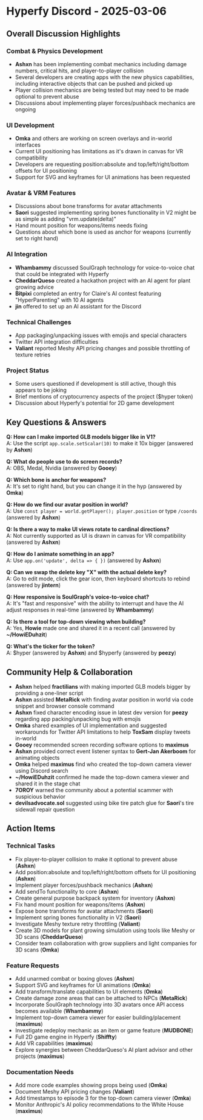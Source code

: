 # Hyperfy Discord - 2025-03-06

## Overall Discussion Highlights

### Combat & Physics Development
- **Ashxn** has been implementing combat mechanics including damage numbers, critical hits, and player-to-player collision
- Several developers are creating apps with the new physics capabilities, including interactive objects that can be pushed and picked up
- Player collision mechanics are being tested but may need to be made optional to prevent abuse
- Discussions about implementing player forces/pushback mechanics are ongoing

### UI Development
- **Omka** and others are working on screen overlays and in-world interfaces
- Current UI positioning has limitations as it's drawn in canvas for VR compatibility
- Developers are requesting position:absolute and top/left/right/bottom offsets for UI positioning
- Support for SVG and keyframes for UI animations has been requested

### Avatar & VRM Features
- Discussions about bone transforms for avatar attachments
- **Saori** suggested implementing spring bones functionality in V2 might be as simple as adding "vrm.update(delta)"
- Hand mount position for weapons/items needs fixing
- Questions about which bone is used as anchor for weapons (currently set to right hand)

### AI Integration
- **Whambammy** discussed SoulGraph technology for voice-to-voice chat that could be integrated with Hyperfy
- **CheddarQueso** created a hackathon project with an AI agent for plant growing advice
- **Bitpixi** completed an entry for Claire's AI contest featuring "HyperParenting" with 10 AI agents
- **jin** offered to set up an AI assistant for the Discord

### Technical Challenges
- App packaging/unpacking issues with emojis and special characters
- Twitter API integration difficulties
- **Valiant** reported Meshy API pricing changes and possible throttling of texture retries

### Project Status
- Some users questioned if development is still active, though this appears to be joking
- Brief mentions of cryptocurrency aspects of the project ($hyper token)
- Discussion about Hyperfy's potential for 2D game development

## Key Questions & Answers

**Q: How can I make imported GLB models bigger like in V1?**  
A: Use the script `app.scale.setScalar(10)` to make it 10x bigger (answered by **Ashxn**)

**Q: What do people use to do screen records?**  
A: OBS, Medal, Nvidia (answered by **Gooey**)

**Q: Which bone is anchor for weapons?**  
A: It's set to right hand, but you can change it in the hyp (answered by **Omka**)

**Q: How do we find our avatar position in world?**  
A: Use `const player = world.getPlayer(); player.position` or type `/coords` (answered by **Ashxn**)

**Q: Is there a way to make UI views rotate to cardinal directions?**  
A: Not currently supported as UI is drawn in canvas for VR compatibility (answered by **Ashxn**)

**Q: How do I animate something in an app?**  
A: Use `app.on('update', delta => { })` (answered by **Ashxn**)

**Q: Can we swap the delete key "X" with the actual delete key?**  
A: Go to edit mode, click the gear icon, then keyboard shortcuts to rebind (answered by **jintern**)

**Q: How responsive is SoulGraph's voice-to-voice chat?**  
A: It's "fast and responsive" with the ability to interrupt and have the AI adjust responses in real-time (answered by **Whambammy**)

**Q: Is there a tool for top-down viewing when building?**  
A: Yes, **Howie** made one and shared it in a recent call (answered by **~/HowiEDuhzit**)

**Q: What's the ticker for the token?**  
A: $hyper (answered by **Ashxn**) and $hyperfy (answered by **peezy**)

## Community Help & Collaboration

- **Ashxn** helped **fractilians** with making imported GLB models bigger by providing a one-liner script
- **Ashxn** assisted **MetaRick** with finding avatar position in world via code snippet and browser console command
- **Ashxn** fixed character encoding issue in latest dev version for **peezy** regarding app packing/unpacking bug with emojis
- **Omka** shared examples of UI implementation and suggested workarounds for Twitter API limitations to help **ToxSam** display tweets in-world
- **Gooey** recommended screen recording software options to **maximus**
- **Ashxn** provided correct event listener syntax to **Gert-Jan Akerboom** for animating objects
- **Omka** helped **maximus** find who created the top-down camera viewer using Discord search
- **~/HowiEDuhzit** confirmed he made the top-down camera viewer and shared it in the stage chat
- **7OROY** warned the community about a potential scammer with suspicious behavior
- **devilsadvocate.sol** suggested using bike tire patch glue for **Saori**'s tire sidewall repair question

## Action Items

### Technical Tasks
- Fix player-to-player collision to make it optional to prevent abuse (**Ashxn**)
- Add position:absolute and top/left/right/bottom offsets for UI positioning (**Ashxn**)
- Implement player forces/pushback mechanics (**Ashxn**)
- Add sendTo functionality to core (**Ashxn**)
- Create general purpose backpack system for inventory (**Ashxn**)
- Fix hand mount position for weapons/items (**Ashxn**)
- Expose bone transforms for avatar attachments (**Saori**)
- Implement spring bones functionality in V2 (**Saori**)
- Investigate Meshy texture retry throttling (**Valiant**)
- Create 3D models for plant growing simulation using tools like Meshy or 3D scans (**CheddarQueso**)
- Consider team collaboration with grow suppliers and light companies for 3D scans (**Omka**)

### Feature Requests
- Add unarmed combat or boxing gloves (**Ashxn**)
- Support SVG and keyframes for UI animations (**Omka**)
- Add transform/translate capabilities to UI elements (**Omka**)
- Create damage zone areas that can be attached to NPCs (**MetaRick**)
- Incorporate SoulGraph technology into 3D avatars once API access becomes available (**Whambammy**)
- Implement top-down camera viewer for easier building/placement (**maximus**)
- Investigate redeploy mechanic as an item or game feature (**MUDBONE**)
- Full 2D game engine in Hyperfy (**Shiffty**)
- Add VR capabilities (**maximus**)
- Explore synergies between CheddarQueso's AI plant advisor and other projects (**maximus**)

### Documentation Needs
- Add more code examples showing props being used (**Omka**)
- Document Meshy API pricing changes (**Valiant**)
- Add timestamps to episode 3 for the top-down camera viewer (**Omka**)
- Monitor Anthropic's AI policy recommendations to the White House (**maximus**)